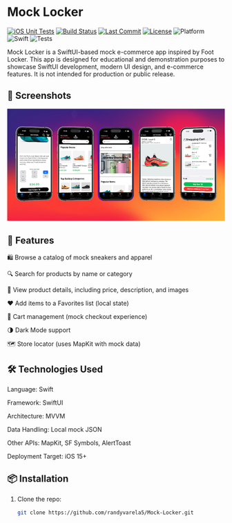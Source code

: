 # Mock Locker

[![iOS Unit Tests](https://github.com/randyvarela5/Mock-Locker/actions/workflows/test.yaml/badge.svg)](https://github.com/randyvarela5/Mock-Locker/actions/workflows/test.yaml)
[![Build Status](https://github.com/randyvarela5/Mock-Locker/actions/workflows/ci.yml/badge.svg)](https://github.com/randyvarela5/Mock-Locker/actions/workflows/ci.yml)
[![Last Commit](https://img.shields.io/github/last-commit/randyvarela5/Mock-Locker)](https://github.com/randyvarela5/Mock-Locker/commits/main)
[![License](https://img.shields.io/github/license/randyvarela5/Mock-Locker)](LICENSE)
![Platform](https://img.shields.io/badge/platform-iOS-blue)
![Swift](https://img.shields.io/badge/swift-5.9-orange)
![Tests](https://img.shields.io/badge/tests-passing-brightgreen)

Mock Locker is a SwiftUI-based mock e-commerce app inspired by Foot Locker. This app is designed for educational and demonstration purposes to showcase SwiftUI development, modern UI design, and e-commerce features. It is not intended for production or public release.

## 📸 Screenshots

![Hero Banner](newHero.png)

## 🚀 Features

🛍️ Browse a catalog of mock sneakers and apparel

🔍 Search for products by name or category

🧾 View product details, including price, description, and images

❤️ Add items to a Favorites list (local state)

🛒 Cart management (mock checkout experience)

🌗 Dark Mode support

🗺️ Store locator (uses MapKit with mock data)


## 🛠️ Technologies Used

Language: Swift

Framework: SwiftUI

Architecture: MVVM

Data Handling: Local mock JSON

Other APIs: MapKit, SF Symbols, AlertToast

Deployment Target: iOS 15+

## 📦 Installation

1. Clone the repo:
   ```bash
   git clone https://github.com/randyvarela5/Mock-Locker.git

